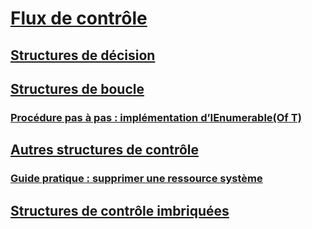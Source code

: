 # [Flux de contrôle](index.md)
## [Structures de décision](decision-structures.md)
## [Structures de boucle](loop-structures.md)
### [Procédure pas à pas : implémentation d’IEnumerable(Of T)](walkthrough-implementing-ienumerable-of-t.md)
## [Autres structures de contrôle](other-control-structures.md)
### [Guide pratique : supprimer une ressource système](how-to-dispose-of-a-system-resource.md)
## [Structures de contrôle imbriquées](nested-control-structures.md)